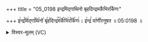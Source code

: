 +++
title = "05_0198 इन्द्रमिद्गाथिनो बृहदिन्द्रमर्केभिरर्किणः"

+++
इ꣢न्द्र꣣मि꣢द्गा꣣थि꣡नो꣢ बृ꣣ह꣡दिन्द्र꣢꣯म꣣र्के꣡भि꣢र꣣र्कि꣡णः꣢। इ꣢न्द्रं꣣ वा꣡णी꣢रनूषत ॥ 05:0198 ॥

<details><summary>विस्वर-मूलम् (VC)</summary>

इन्द्रमिद्गाथिनो बृहदिन्द्रमर्केभिरर्किणः । इन्द्रं वाणीरनूषत ॥१९८॥
</details>